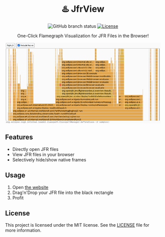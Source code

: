 
<div align="center">
<h1>♨️ JfrView</h1>
<p>

![GitHub branch status](https://img.shields.io/github/checks-status/beatbrot/jfrview/master)
[![License](https://img.shields.io/github/license/beatbrot/jfrview)](https://mit-license.org/)

</p>
<p>
One-Click Flamegraph Visualization for JFR Files in the Browser!
</p>

<picture>
    <img alt="Screenshot of JfrView" src=".github/media/screenshot.png" />
</picture>

</div>


## Features

- Directly open JFR files
- View JFR files in your browser
- Selectively hide/show native frames

## Usage

1. Open [the website](https://beatbrot.github.io/jfrview/)
2. Drag'n'Drop your JFR file into the black rectangle
3. Profit

## License

This project is licensed under the MIT license. See the [LICENSE](LICENSE) file for more information.
